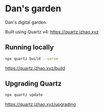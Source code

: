 # Dan's garden

Dan's digital garden.

Built using Quartz v4: <https://quartz.jzhao.xyz>

## Running locally

```sh
npx quartz build --serve
```

<https://quartz.jzhao.xyz/build>

## Upgrading Quartz

```sh
npx quartz update
```

<https://quartz.jzhao.xyz/upgrading>
